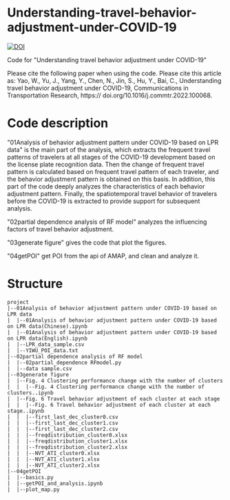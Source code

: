 # Understanding-travel-behavior-adjustment-under-COVID-19
[![DOI](https://zenodo.org/badge/DOI/10.5281/zenodo.6550724.svg)](https://doi.org/10.5281/zenodo.6550724)

Code for "Understanding travel behavior adjustment under COVID-19"

Please cite the following paper when using the code.
Please cite this article as: Yao, W., Yu, J., Yang, Y., Chen, N., Jin, S., Hu, Y., Bai, C., Understanding
travel behavior adjustment under COVID-19, Communications in Transportation Research, https://
doi.org/10.1016/j.commtr.2022.100068.

# Code description
"01Analysis of behavior adjustment pattern under COVID-19 based on LPR data" is the main part of the analysis, which extracts the frequent travel patterns of travelers at all stages of the COVID-19 development based on the license plate recognition data. Then the change of frequent travel pattern is calculated based on frequent travel pattern of each traveler, and the behavior adjustment pattern is obtained on this basis. In addition, this part of the code deeply analyzes the characteristics of each behavior adjustment pattern. Finally, the spatiotemporal travel behavior of travelers before the COVID-19 is extracted to provide support for subsequent analysis.

"02partial dependence analysis of RF model" analyzes the influencing factors of travel behavior adjustment.

"03generate figure" gives the code that plot the figures.

"04getPOI" get POI from the api of AMAP, and clean and analyze it.

# Structure
```
project
|--01Analysis of behavior adjustment pattern under COVID-19 based on LPR data
|  |--01Analysis of behavior adjustment pattern under COVID-19 based on LPR data(Chinese).ipynb
|  |--01Analysis of behavior adjustment pattern under COVID-19 based on LPR data(English).ipynb
|  |--LPR_data_sample.csv
|  |--YIWU_POI_data.txt
|--02partial dependence analysis of RF model
|  |--02partial_dependence RFmodel.py
|  |--data sample.csv
|--03generate figure
|  |--Fig. 4 Clustering performance change with the number of clusters
|  |  |--Fig. 4 Clustering performance change with the number of clusters..ipynb
|  |--Fig. 6 Travel behavior adjustment of each cluster at each stage
|  |  |--Fig. 6 Travel behavior adjustment of each cluster at each stage..ipynb
|  |  |--first_last_dec_cluster0.csv
|  |  |--first_last_dec_cluster1.csv
|  |  |--first_last_dec_cluster2.csv
|  |  |--freqdistribution_cluster0.xlsx
|  |  |--freqdistribution_cluster1.xlsx
|  |  |--freqdistribution_cluster2.xlsx
|  |  |--NVT_ATI_cluster0.xlsx
|  |  |--NVT_ATI_cluster1.xlsx
|  |  |--NVT_ATI_cluster2.xlsx
|--04getPOI
|  |--basics.py
|  |--getPOI_and_analysis.ipynb
|  |--plot_map.py
```
